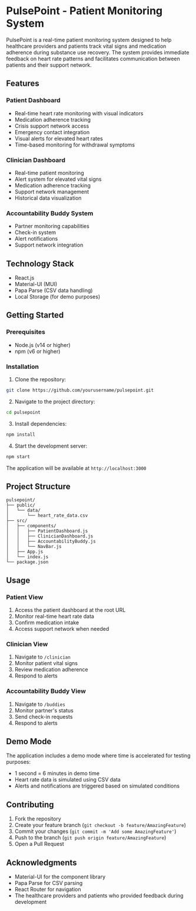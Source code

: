 # PulsePoint - Patient Monitoring System

PulsePoint is a real-time patient monitoring system designed to help healthcare providers and patients track vital signs and medication adherence during substance use recovery. The system provides immediate feedback on heart rate patterns and facilitates communication between patients and their support network.

## Features

### Patient Dashboard
- Real-time heart rate monitoring with visual indicators
- Medication adherence tracking
- Crisis support network access
- Emergency contact integration
- Visual alerts for elevated heart rates
- Time-based monitoring for withdrawal symptoms

### Clinician Dashboard
- Real-time patient monitoring
- Alert system for elevated vital signs
- Medication adherence tracking
- Support network management
- Historical data visualization

### Accountability Buddy System
- Partner monitoring capabilities
- Check-in system
- Alert notifications
- Support network integration

## Technology Stack

- React.js
- Material-UI (MUI)
- Papa Parse (CSV data handling)
- Local Storage (for demo purposes)

## Getting Started

### Prerequisites

- Node.js (v14 or higher)
- npm (v6 or higher)

### Installation

1. Clone the repository:
```bash
git clone https://github.com/yourusername/pulsepoint.git
```

2. Navigate to the project directory:
```bash
cd pulsepoint
```

3. Install dependencies:
```bash
npm install
```

4. Start the development server:
```bash
npm start
```

The application will be available at `http://localhost:3000`

## Project Structure

```
pulsepoint/
├── public/
│   └── data/
│       └── heart_rate_data.csv
├── src/
│   ├── components/
│   │   ├── PatientDashboard.js
│   │   ├── ClinicianDashboard.js
│   │   ├── AccountabilityBuddy.js
│   │   └── NavBar.js
│   ├── App.js
│   └── index.js
└── package.json
```

## Usage

### Patient View
1. Access the patient dashboard at the root URL
2. Monitor real-time heart rate data
3. Confirm medication intake
4. Access support network when needed

### Clinician View
1. Navigate to `/clinician`
2. Monitor patient vital signs
3. Review medication adherence
4. Respond to alerts

### Accountability Buddy View
1. Navigate to `/buddies`
2. Monitor partner's status
3. Send check-in requests
4. Respond to alerts

## Demo Mode

The application includes a demo mode where time is accelerated for testing purposes:
- 1 second = 6 minutes in demo time
- Heart rate data is simulated using CSV data
- Alerts and notifications are triggered based on simulated conditions

## Contributing

1. Fork the repository
2. Create your feature branch (`git checkout -b feature/AmazingFeature`)
3. Commit your changes (`git commit -m 'Add some AmazingFeature'`)
4. Push to the branch (`git push origin feature/AmazingFeature`)
5. Open a Pull Request

## Acknowledgments

- Material-UI for the component library
- Papa Parse for CSV parsing
- React Router for navigation
- The healthcare providers and patients who provided feedback during development
